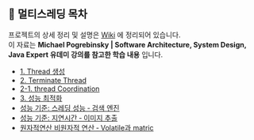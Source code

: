 ## 📑 멀티스레딩 목차

프로젝트의 상세 정리 및 설명은 [Wiki](https://github.com/dami0806/multiThreading/wiki) 에 정리되어 있습니다.  
이 자료는 **Michael Pogrebinsky | Software Architecture, System Design, Java Expert 유데미 강의를 참고한 학습 내용** 입니다.  

- [1. Thread 생성](https://github.com/dami0806/multiThreading/wiki/1.-Thread-%EC%83%9D%EC%84%B1)
- [2. Terminate Thread](https://github.com/dami0806/multiThreading/wiki/2.-Terminate-Thread)
- [2-1. thread Coordination](https://github.com/dami0806/multiThreading/wiki/2%E2%80%902-thread-Coordination)
- [3. 성능 최적화](https://github.com/dami0806/multiThreading/wiki/3.-%EC%84%B1%EB%8A%A5-%EC%B5%9C%EC%A0%81%ED%99%94)
- [성능 기준: 스레딩 성능 ‐ 검색 엔진](https://github.com/dami0806/multiThreading/wiki/%EC%84%B1%EB%8A%A5-%EA%B8%B0%EC%A4%80:-%5B%EC%8A%A4%EB%A0%88%EB%94%A9-%EC%84%B1%EB%8A%A5-%E2%80%90-%EA%B2%80%EC%83%89-%EC%97%94%EC%A7%84%5D)
- [성능 기준: 지연시간 ‐ 이미지 추출](https://github.com/dami0806/multiThreading/wiki/%EC%84%B1%EB%8A%A5-%EA%B8%B0%EC%A4%80:-%5B%EC%A7%80%EC%97%B0%EC%8B%9C%EA%B0%84-%E2%80%90-%EC%9D%B4%EB%AF%B8%EC%A7%80-%EC%B6%94%EC%B6%9C%5D)
- [원자적연산 비원자적 연산 ‐ Volatile과 matric](https://github.com/dami0806/multiThreading/wiki/%EC%9B%90%EC%9E%90%EC%A0%81%EC%97%B0%EC%82%B0-%EB%B9%84%EC%9B%90%EC%9E%90%EC%A0%81-%EC%97%B0%EC%82%B0-%E2%80%90-Volatile%EA%B3%BC-matric)
